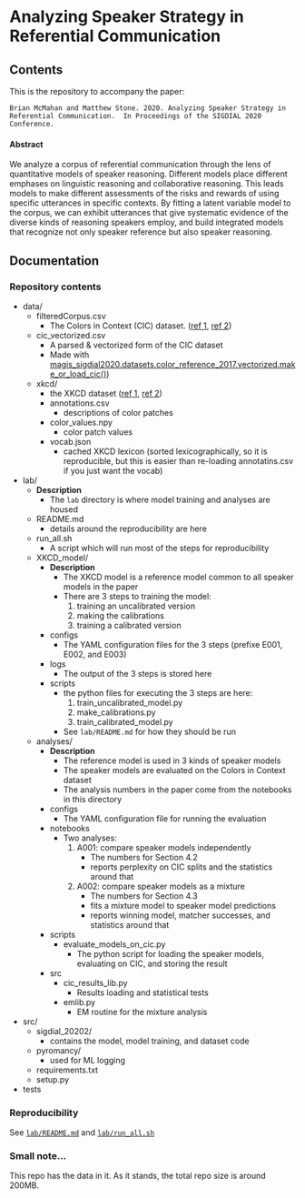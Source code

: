 # Analyzing Speaker Strategy in Referential Communication

## Contents

This is the repository to accompany the paper:
```
Brian McMahan and Matthew Stone. 2020. Analyzing Speaker Strategy in 
Referential Communication.  In Proceedings of the SIGDIAL 2020 Conference.
```

#### Abstract

We analyze a corpus of referential communication through the lens of quantitative 
models of speaker reasoning.  Different models place different emphases on linguistic 
reasoning and collaborative reasoning.  This leads models to make different assessments 
of the risks and rewards of using specific utterances in specific contexts.  By 
fitting a latent variable model to the corpus, we can exhibit utterances that 
give systematic evidence of the diverse kinds of reasoning speakers employ, and 
build integrated models that recognize not only speaker reference but also speaker 
reasoning. 
    
## Documentation

### Repository contents

- data/
    + filteredCorpus.csv
        - The Colors in Context (CIC) dataset. ([ref 1](https://cocolab.stanford.edu/datasets/colors.html), [ref 2](https://www.aclweb.org/anthology/Q17-1023.pdf))
    + cic_vectorized.csv
        - A parsed & vectorized form of the CIC dataset
        - Made with [magis_sigdial2020.datasets.color_reference_2017.vectorized.make_or_load_cic()](https://github.com/braingineer/speaker_strategies_sigdial2020/blob/master/src/magis_sigdial2020/datasets/color_reference_2017/vectorized.py))
    + xkcd/
        - the XKCD dataset ([ref 1](https://blog.xkcd.com/2010/05/03/color-survey-results/), [ref 2](https://www.aclweb.org/anthology/Q15-1008.pdf))
        - annotations.csv
            - descriptions of color patches
        - color_values.npy
            - color patch values
        - vocab.json
            - cached XKCD lexicon (sorted lexicographically, so it is reproducible, but this is easier than re-loading annotatins.csv if you just want the vocab)
- lab/
    + **Description**
        - The `lab` directory is where model training and analyses are housed
    + README.md
        - details around the reproducibility are here
    + run_all.sh
        - A script which will run most of the steps for reproducibility
    + XKCD_model/
        - **Description**
            - The XKCD model is a reference model common to all speaker models in the paper
            - There are 3 steps to training the model: 
                1. training an uncalibrated version
                2. making the calibrations
                3. training a calibrated version
        - configs
            - The YAML configuration files for the 3 steps (prefixe E001, E002, and E003)
        - logs
            - The output of the 3 steps is stored here
        - scripts
            - the python files for executing the 3 steps are here:
                1. train_uncalibrated_model.py
                2. make_calibrations.py
                3. train_calibrated_model.py
            - See `lab/README.md` for how they should be run
    + analyses/
        - **Description**
            - The reference model is used in 3 kinds of speaker models 
            - The speaker models are evaluated on the Colors in Context dataset
            - The analysis numbers in the paper come from the notebooks in this directory
        - configs
            - The YAML configuration file for running the evaluation
        - notebooks
            - Two analyses:
                1. A001: compare speaker models independently
                    - The numbers for Section 4.2
                    - reports perplexity on CIC splits and the statistics around that
                2. A002: compare speaker models as a mixture
                    - The numbers for Section 4.3
                    - fits a mixture model to speaker model predictions
                    - reports winning model, matcher successes, and statistics around that   
        - scripts
            - evaluate_models_on_cic.py
                - The python script for loading the speaker models, evaluating on CIC, and storing the result
        - src
            - cic_results_lib.py
                - Results loading and statistical tests
            - emlib.py
                - EM routine for the mixture analysis
- src/
    + sigdial_20202/
        - contains the model, model training, and dataset code
    + pyromancy/
        - used for ML logging
    + requirements.txt
    + setup.py
- tests
    
### Reproducibility

See [`lab/README.md`](lab/README.md) and [`lab/run_all.sh`](lab/run_all.sh)

### Small note...

This repo has the data in it. As it stands, the total repo size is around 200MB.